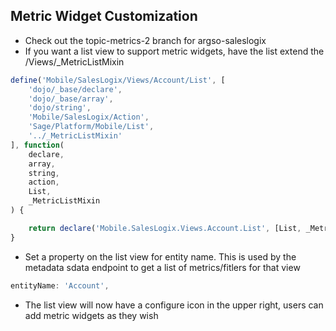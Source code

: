 Metric Widget Customization
------------

* Check out the topic-metrics-2 branch for argso-saleslogix
* If you want a list view to support metric widgets, have the list extend the /Views/_MetricListMixin
```javascript
define('Mobile/SalesLogix/Views/Account/List', [
    'dojo/_base/declare',
    'dojo/_base/array',
    'dojo/string',
    'Mobile/SalesLogix/Action',
    'Sage/Platform/Mobile/List',
    '../_MetricListMixin'
], function(
    declare,
    array,
    string,
    action,
    List,
    _MetricListMixin
) {

    return declare('Mobile.SalesLogix.Views.Account.List', [List, _MetricListMixin], {});
}
```
* Set a property on the list view for entity name. This is used by the metadata sdata endpoint to get a list of metrics/fitlers for that view
```javascript
entityName: 'Account',
```
* The list view will now have a configure icon in the upper right, users can add metric widgets as they wish
